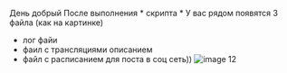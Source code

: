 День добрый
После выполнения * скрипта *
У вас рядом появятся 3 файла (как на картинке)
 - лог файи
 - фаил с трансляциями  описанием
 - файл с расписанием для поста в соц сеть))
![image 12](https://github.com/user-attachments/assets/90cd526d-5db7-4e17-b79b-1920b362b067)
